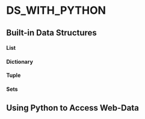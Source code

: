 # DS_WITH_PYTHON
<h2>Built-in Data Structures</h2>
<h4>List</h4>
<h4>Dictionary</h4>
<h4>Tuple</h4>
<h4>Sets</h4>


<h2>Using Python to Access Web-Data</h2>

